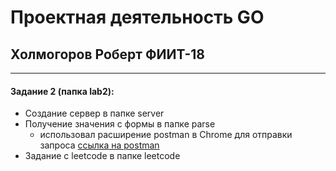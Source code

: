 # Проектная деятельность GO

## Холмогоров Роберт ФИИТ-18

---

#### Задание 2 (папка lab2):

- Создание сервер в папке server
- Получение значения с формы в папке parse
  - использовал расширение postman в Chrome для отправки запроса [ссылка на postman](https://chrome.google.com/webstore/detail/postman/fhbjgbiflinjbdggehcddcbncdddomop)
- Задание с leetcode в папке leetcode
